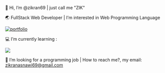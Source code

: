 <p>👋 Hi, I’m @zikran69 | just call me "ZIK" <p>
<p>🌏 FullStack Web Developer | I’m interested in Web Programming Language
<p>  
  
[![portfolio](https://img.shields.io/badge/my_portfolio-1DA1F2?style=for-the-badge&logo=ko-fi&logoColor=white)](https://zikranportofolio-v2.vercel.app/)

<p>💻 I’m currently learning : <p> 

  
<p align="start">
  <a href="https://skillicons.dev">
    <img src="https://skillicons.dev/icons?i=js,tailwind,react,vite,nodejs,mysql&theme=light" />
  </a>
</p>

📌 I’m looking for a programming job | How to reach me?, my email: <zikranasnawi69@gmail.com>

<!---
zikran69/zikran69 is a ✨ special ✨ repository because its `README.md` (this file) appears on your GitHub profile.
You can click the Preview link to take a look at your changes.
--->
